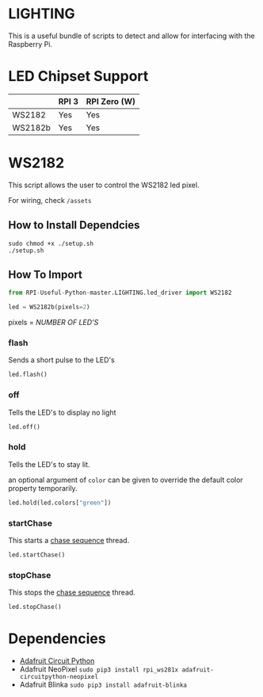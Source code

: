 # LIGHTING
This is a useful bundle of scripts to detect and allow for interfacing with the Raspberry Pi.

# LED Chipset Support

|         | RPI 3 | RPI Zero (W) |
|---------|-------|--------------|
| WS2182  | Yes   | Yes          |
| WS2182b | Yes   | Yes          |


# WS2182 

This script allows the user to control the WS2182 led pixel.

For wiring, check `/assets`

## How to Install Dependcies
```shell
sudo chmod +x ./setup.sh
./setup.sh
```

## How To Import
```python
from RPI-Useful-Python-master.LIGHTING.led_driver import WS2182

led = WS2182b(pixels=2)
```
pixels = *NUMBER OF LED'S*

### flash
Sends a short pulse to the LED's

```python
led.flash()
```

### off
Tells the LED's to display no light

```python
led.off()
```

### hold
Tells the LED's to stay lit.

an optional argument of `color` can be given to override the default color property temporarily.

```python
led.hold(led.colors["green"])
```

### startChase
This starts a [chase sequence](https://en.wikipedia.org/wiki/Chase_(lighting)) thread.

```python
led.startChase()
```

### stopChase
This stops the [chase sequence](https://en.wikipedia.org/wiki/Chase_(lighting)) thread.

```python
led.stopChase()
```

# Dependencies
- [Adafruit Circuit Python](https://github.com/adafruit/CircuitPython_Community_Bundle/releases)
- Adafruit NeoPixel `sudo pip3 install rpi_ws281x adafruit-circuitpython-neopixel`
- Adafruit Blinka `sudo pip3 install adafruit-blinka`

